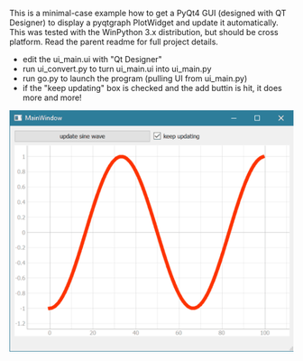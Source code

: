 This is a minimal-case example how to get a PyQt4 GUI (designed with QT Designer) to display a 
pyqtgraph PlotWidget and update it automatically. This was tested with the WinPython 3.x distribution, 
but should be cross platform. Read the parent readme for full project details.

* edit the ui_main.ui with "Qt Designer"
* run ui_convert.py to turn ui_main.ui into ui_main.py
* run go.py to launch the program (pulling UI from ui_main.py)
* if the "keep updating" box is checked and the add buttin is hit, it does more and more!

![demo](demo2.gif)